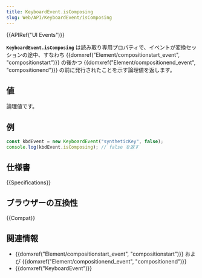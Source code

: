 ```yaml
---
title: KeyboardEvent.isComposing
slug: Web/API/KeyboardEvent/isComposing
---
```


{{APIRef("UI Events")}}

**`KeyboardEvent.isComposing`** は読み取り専用プロパティで、イベントが変換セッションの途中、すなわち {{domxref("Element/compositionstart_event", "compositionstart")}} の後かつ {{domxref("Element/compositionend_event", "compositionend")}} の前に発行されたことを示す論理値を返します。

## 値

論理値です。

## 例

```js
const kbdEvent = new KeyboardEvent("syntheticKey", false);
console.log(kbdEvent.isComposing); // false を返す
```

## 仕様書

{{Specifications}}

## ブラウザーの互換性

{{Compat}}

## 関連情報

- {{domxref("Element/compositionstart_event", "compositionstart")}} および {{domxref("Element/compositionend_event", "compositionend")}}
- {{domxref("KeyboardEvent")}}
